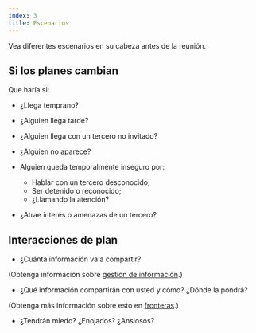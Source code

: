 ```yaml
---
index: 3
title: Escenarios
---
```

Vea diferentes escenarios en su cabeza antes de la reunión.

## Si los planes cambian

Que haría si:

*   ¿Llega temprano?

*   ¿Alguien llega tarde?

*   ¿Alguien llega con un tercero no invitado?

*   ¿Alguien no aparece?

*   Alguien queda temporalmente inseguro por:
    *   Hablar con un tercero desconocido;
    *   Ser detenido o reconocido;
    *   ¿Llamando la atención?

*   ¿Atrae interés o amenazas de un tercero?

## Interacciones de plan

*   ¿Cuánta información va a compartir?

(Obtenga información sobre [gestión de información](umbrella://information/managing-information).)

*   ¿Qué información compartirán con usted y cómo? ¿Dónde la pondrá?

(Obtenga más información sobre esto en [fronteras](umbrella://travel/borders).)

*   ¿Tendrán miedo? ¿Enojados? ¿Ansiosos?